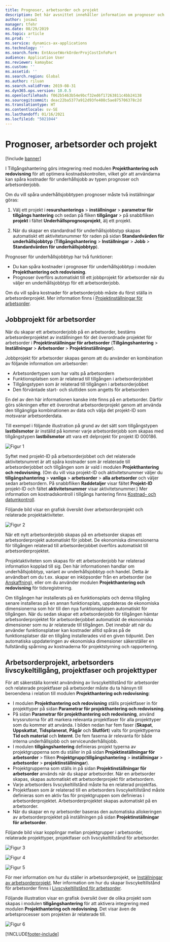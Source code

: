 ```yaml
---
title: Prognoser, arbetsorder och projekt
description: Det här avsnittet innehåller information om prognoser och arbetsorderintegration med modulen Projekthantering och redovisning i Tillgångshantering.
author: josaw1
manager: tfehr
ms.date: 08/29/2019
ms.topic: article
ms.prod: ''
ms.service: dynamics-ax-applications
ms.technology: ''
ms.search.form: EntAssetWorkOrderProjCostInfoPart
audience: Application User
ms.reviewer: kamaybac
ms.custom: ''
ms.assetid: ''
ms.search.region: Global
ms.author: riluan
ms.search.validFrom: 2019-08-31
ms.dyn365.ops.version: 10.0.5
ms.openlocfilehash: f062b5463b54e9bcf32ed6f17263811c4bb24138
ms.sourcegitcommit: deac22ba5377a912d93fe408c5ae875706378c2d
ms.translationtype: HT
ms.contentlocale: sv-SE
ms.lasthandoff: 01/16/2021
ms.locfileid: "5021044"
---
```

# <a name="forecasts-work-orders-and-projects"></a>Prognoser, arbetsorder och projekt

[!include [banner](../../includes/banner.md)]

 

I Tillgångshantering görs integrering med modulen **Projekthantering och redovisning** för att optimera kostnadskontrollen, vilket gör att användarna kan spåra kostnader för underhållsjobb av typen prognoser och arbetsorderjobb.

Om du vill spåra underhållsjobbtypen prognoser måste två inställningar göras:

1. Välj ett projekt i **resurshanterings** > **inställningar** > **parametrar för tillgångs hantering** och sedan på fliken **tillgångar** > på snabbfliken **projekt** i fältet **Underhållsprognosprojekt**, älj ett projekt.

2. När du skapar en standardrad för underhållsjobbstyp skapas automatiskt ett aktivitetsnummer för raden på sidan **Standardvärden för underhållsjobbtyp** (**Tillgångshantering** > **Inställningar** > **Jobb** > **Standardvärden för underhållsjobbtyp**).

Prognoser för underhållsjobbtyp har två funktioner: 

- Du kan spåra kostnader i prognoser för underhållsjobbtyp i modulen **Projekthantering och redovisning**. 
- Prognoser överförs automatiskt till ett jobbprojekt för arbetsorder när du väljer en underhållsjobbtyp för ett arbetsorderjobb.

Om du vill spåra kostnader för arbetsorderjobb måste du först ställa in arbetsorderprojekt. Mer information finns i [Projektinställningar för arbetsorder](../setup-for-work-orders/work-order-project-setup.md).

## <a name="work-order-job-projects"></a>Jobbprojekt för arbetsorder

När du skapar ett arbetsorderjobb på en arbetsorder, bestäms arbetsorderprojektet av inställningen för det överordnade projektet för arbetsorder i **Projektinställningar för arbetsorder** (**Tillgångshantering** > **Inställningar** > **Arbetsorder** > **Projektinställningar**).

Jobbprojekt för arbetsorder skapas genom att du använder en kombination av följande information om arbetsorder:

- Arbetsordertypen som har valts på arbetsordern 
- Funktionsplatsen som är relaterad till tillgången i arbetsorderjobbet
- Tillgångstypen som är relaterad till tillgången i arbetsorderjobbet  
- Den förväntade start- och sluttiden som angetts för arbetsordern  

En del av den här informationen kanske inte finns på en arbetsorder. Därför görs sökningen efter ett överordnat arbetsorderprojekt genom att använda den tillgängliga kombinationen av data och välja det projekt-ID som motsvarar arbetsorderdata.

Till exempel i följande illustration på grund av det sätt som tillgångstypen **lastbilsmotor** är inställd på kommer varje arbetsorderjobb som skapas med tillgångstypen **lastbilsmotor** att vara ett delprojekt för projekt ID 000186.

![Figur 1](media/01-integration-to-pma.png)

Syftet med projekt-ID på arbetsorderjobbet och det relaterade aktivitetsnumret är att spåra kostnader som är relaterade till arbetsorderjobbet och tillgången som är vald i modulen **Projekthantering och redovisning**. (Om du vill visa projekt-ID och aktivitetsnummer väljer du **tillgångshantering** > **vanliga** > **arbetsorder** > **alla arbetsorder** och väljer sedan arbetsordern. På snabbfliken **Raddetaljer** visar fältet **Projekt-ID** projekt-ID och fältet **aktivitetsnummer** visar aktivitetsnummer.) Mer information om kostnadskontroll i tillgångs hantering finns [Kostnad- och datumkontroll](../controlling-and-reporting/cost-and-date-control.md).

Följande bild visar en grafisk översikt över arbetsorderprojekt och relaterade projektaktiviteter.

![Figur 2](media/02-integration-to-pma.png)

När ett nytt arbetsorderjobb skapas på en arbetsorder skapas ett arbetsorderprojekt automatiskt för jobbet. De ekonomiska dimensionerna för tillgången relaterad till arbetsorderjobbet överförs automatiskt till arbetsorderprojektet.

Projektaktiviteten som skapas för ett arbetsorderjobb har relaterad information kopplad till sig. Den här informationen handlar om underhållsjobbtyp, variant av underhållsjobbtyp och handel. Detta är användbart om du t.ex. skapar en inköpsorder från en arbetsorder (se [Anskaffning](../work-orders/procurement.md)), eller om du använder modulen **Projekthantering och redovisning** för tidsregistrering.

Om tillgången har installerats på en funktionsplats och denna tillgång senare installeras på en annan funktionsplats, uppdateras de ekonomiska dimensionerna som hör till den nya funktionsplatsen automatiskt för tillgången. När du sedan skapar ett arbetsorderjobb för tillgången hämtar arbetsorderprojektet för arbetsorderjobbet automatiskt de ekonomiska dimensioner som nu är relaterade till tillgången. Det innebär att när du använder funktionsplatser kan kostnader alltid spåras på de funktionsplatser där en tillgång installerades vid en given tidpunkt. Den automatiska uppdateringen av ekonomiska dimensioner säkerställer en fullständig spårning av kostnaderna för projektstyrning och rapportering.

## <a name="work-order-projects-work-order-lifecycle-states-project-stages-and-project-types"></a>Arbetsorderprojekt, arbetsorders livscykeltillgång, projektfaser och projekttyper

För att säkerställa korrekt användning av livscykeltillstånd för arbetsorder och relaterade projektfaser på arbetsorder måste du ta hänsyn till beroendena i relation till modulen **Projekthantering och redovisning**:

- I modulen **Projekthantering och redovisning** ställs projektfaser in för projekttyper på sidan **Parametrar för projekthantering och redovisning**.  
- På sidan **Parametrar för projekthantering och redovisning**, använd kryssrutorna för att markera relevanta projektfaser för alla projekttyper som du kommer att använda. I bilden nedan har fem faser (**Skapat**, **Uppskattat**, **Tidsplanerat**, **Pågår** och **Slutfört**) valts för projekttyperna **Tid och material** och **Internt**. De fem faserna är relevanta för både interna underhållsjobb och serviceunderhållsjobb.
- I modulen **tillgångshantering** definieras projekt typerna av projektgrupperna som du ställer in på sidan **Projektinställningar för arbetsorder** > fliken **Projektgrupp**(**tillgångshantering** > **inställningar** > **arbetsorder** > **projektinställningar**).  
- Projektgrupperna som ställs in på sidan **Projektinställningar för arbetsorder** används när du skapar arbetsorder. När en arbetsorder skapas, skapas automatiskt ett arbetsorderprojekt för arbetsordern.  
- Varje arbetsorders livscykeltillstånd måste ha en relaterad projektfas.  
- Projektfasen som är relaterad till en arbetsorders livscykeltillstånd måste definieras som en aktiv fas för projektgruppen som definieras i arbetsorderprojektet. Arbetsorderprojektet skapas automatiskt på en arbetsorder.
- När du skapar en ny arbetsorder baseras den automatiska allokeringen av arbetsorderprojektet på inställningen på sidan **Projektinställningar för arbetsorder**.  

Följande bild visar kopplingar mellan projektgrupper i arbetsorder, relaterade projekttyper, projektfaser och livscykeltillstånd för arbetsorder.

![Figur 3](media/03-integration-to-pma.png)

![Figur 4](media/04-integration-to-pma.png)

![Figur 5](media/05-integration-to-pma.png)

För mer information om hur du ställer in arbetsorderprojekt, se [Inställningar av arbetsorderprojekt](../setup-for-work-orders/work-order-project-setup.md). Mer information om hur du skapar livscykeltillstånd för arbetsorder finns i [Livscykeltillstånd för arbetsorder](../setup-for-work-orders/work-order-lifecycle-states.md).

Följande illustration visar en grafisk översikt över de olika projekt som skapas i modulen **tillgångshantering** för att aktivera integrering med modulen **Projekthantering och redovisning**. Det visar även de arbetsprocesser som projekten är relaterade till.

![Figur 6](media/06-integration-to-pma.png)



[!INCLUDE[footer-include](../../../includes/footer-banner.md)]